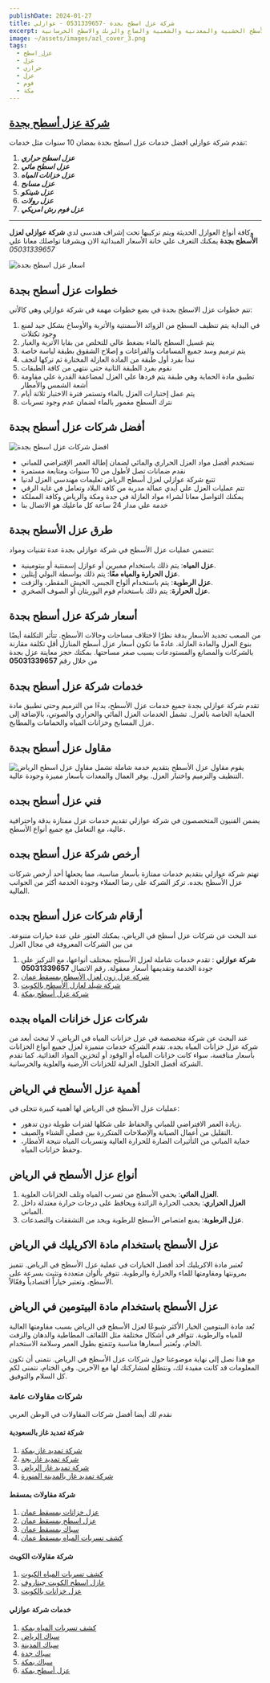 ```yaml
---
publishDate: 2024-01-27
title: شركة عزل اسطح بجدة -0531339657 - عوازلي
excerpt: شركة عزل أسطح بجدة تقدم جميع خدمات العزل المائي والحراري للأسطح وخزانات المياه بجده بضمان معتمد ومتابعة دورية لمدة سنة، نملك كافة الأدوات والأيدي المدربة التي تمنحنا الريادة والأفضلية في سوق العمل ونقدم عزل الأسطح المبلطة والغير مبلطة والأسطح الخشبية والمعدنية والشعبية والصاج والزنك والاسطح الخرسانية
image: ~/assets/images/azl_cover_3.png
tags:
  - عزل_اسطح
  - عزل
  - حراري
  - عزل
  - فوم
  - مكة
---
```


## [شركة عزل أسطح بجدة](https://awazly.com)

تقدم شركة عوازلي افضل خدمات عزل اسطح بجدة بمضان 10 سنوات مثل خدمات:

1. **_عزل اسطح حراري_**
2. **_عزل اسطح مائي_**
3. **_عزل خزانات المياه_**
4. **_عزل مسابح_**
5. **_عزل شينكو_**
6. **_عزل رولات_**
7. **_عزل فوم رش امريكي_**

---

وكافة أنواع العوازل الحديثة ويتم تركيبها تحت إشراف هندسي لدي **شركة عوازلي لعزل الأسطح بجدة** يمكنك التعرف علي خانة الأسعار المبدائية الان ويشرفنا تواصلك معانا علي _05031339657_

![اسعار عزل اسطح بجدة](~/assets/images/azl_pricing.png)

## خطوات عزل أسطح بجدة

تتم خطوات عزل الاسطح بجدة في بضع خطوات مهمة في شركة عوازلي وهي كالأتي:

1. في البداية يتم تنظيف السطح من الزوائد الأسمنتية والأتربة والأوساخ بشكل جيد لمنع وجود تكتلات
2. يتم غسيل السطح بالماء بضغط عالي للتخلص من بقايا الأتربة والغبار
3. يتم ترميم وسد جميع المسامات والفراغات و إصلاح الشقوق بطبقة لياسة خاصة
4. نبدأ بفرد أول طبقة من المادة العازلة المختارة ثم تركها لتجف
5. نقوم بفرد الطبقة الثانية حتي ننتهي من كافة الطبقات
6. تطبيق مادة الحماية وهي طبقة يتم فردها علي العزل لمضاعفة القدرة علي مقاومة أشعة الشمس والأمطار
7. يتم عمل إختبارات العزل بالماء وتستمر فترة الاختبار ثلاثة أيام
8. نترك السطح مغمور بالماء لضمان عدم وجود تسربات

## أفضل شركات عزل أسطح بجدة

![افضل شركات عزل اسطح بجدة](~/assets/images/image1.jpg)

- نستخدم أفضل مواد العزل الحراري والمائي لضمان إطالة العمر الإفتراضي للمباني
- نقدم ضمانات تصل لأطول من 10 سنوات ومتابعة مستمرة
- تتبع شركة عوازلي لعزل أسطح الرياض تعليمات مهندسي العزل لدنيا
- تتم عمليات العزل علي أيدي عمالة مدربة من كافة البلاد وتعامل في غاية الرقي
- يمكنك التواصل معانا لشراء مواد العازلة في جدة ومكة والرياض وكافة المملكة
- خدمة علي مدار 24 ساعة كل ماعليك هو الاتصال بنا

## طرق عزل الأسطح بجدة

تتضمن عمليات عزل الأسطح في شركة عوازلي بجدة عدة تقنيات ومواد:

- **عزل المياه**: يتم ذلك باستخدام ممبرين أو عوازل إسمنتية أو بيتومينية.
- **عزل الحرارة والمياه معًا**: يتم ذلك بواسطة البولي إيثلين.
- **عزل الرطوبة**: يتم باستخدام ألواح الجبس، الخيش المقطر، والزفت.
- **عزل الحرارة**: يتم ذلك باستخدام فوم اليوريثان أو الصوف الصخري.

## أسعار شركة عزل أسطح بجدة

من الصعب تحديد الأسعار بدقة نظرًا لاختلاف مساحات وحالات الأسطح. تتأثر التكلفة أيضًا بنوع العزل والمادة العازلة. عادةً ما تكون أسعار عزل أسطح المنازل أقل تكلفة مقارنة بالشركات والمصانع والمستودعات بسبب صغر مساحتها.
بمكنك حجز معاينة عزل بجدة من خلال رقم **05031339657**

## خدمات شركة عزل أسطح بجدة

تقدم شركة عوازلي بجدة جميع خدمات عزل الأسطح، بدءًا من الترميم وحتى تطبيق مادة الحماية الخاصة بالعزل. تشمل الخدمات العزل المائي والحراري والصوتي، بالإضافة إلى عزل المسابح وخزانات المياه والحمامات والمطابخ.

## مقاول عزل أسطح بجدة

![مقاول عزل اسطح الرياض](~/assets/images/28.png)
يقوم مقاول عزل الأسطح بتقديم خدمة شاملة تشمل التنظيف والترميم واختبار العزل. يوفر العمال والمعدات بأسعار مميزة وجودة عالية.

## فني عزل أسطح بجده

يضمن الفنيون المتخصصون في شركة عوازلي تقديم خدمات عزل ممتازة بدقة واحترافية عالية، مع التعامل مع جميع أنواع الأسطح.

## أرخص شركة عزل أسطح بجده

تهتم شركة عوازلي بتقديم خدمات ممتازة بأسعار مناسبة، مما يجعلها أحد أرخص شركات عزل الأسطح بجده. تركز الشركة على رضا العملاء وجودة الخدمة أكثر من الجوانب المالية.

## أرقام شركات عزل أسطح بجده

عند البحث عن شركات عزل أسطح في الرياض، يمكنك العثور علي عدة خيارات متنوعة.
من بين الشركات المعروفة في مجال العزل

1. **شركة عوازلي** : تقدم خدمات شاملة لعزل الأسطح بمختلف أنواعها، مع التركيز علي جودة الخدمة وتقديمها أسعار معقولة. رقم الاتصال **05031339657**
2. [شركة عزل زون لعزل الأسطح بمسقط عمان ](https://azlzone.com)
3. [شركة شيلد لعازل الأسطح بالكويت ](https://shelid.com)
4. [شركة عزل أسطح بمكة](https://awazly.com/azl_asth_mkh)

## شركات عزل خزانات المياه بجده

عند البحث عن شركة متخصصة في عزل خزانات المياه في الرياض، لا تبحث أبعد من شركة عزل خزانات المياه بجده. تقدم الشركة خدمات متميزة لعزل جميع أنواع الخزانات بأسعار منافسة، سواء كانت خزانات المياه أو الوقود أو لتخزين المواد الغذائية. كما تقدم الشركة أفضل الحلول العزلية للخزانات الأرضية والعلوية والخرسانية.

## أهمية عزل الأسطح في الرياض

عمليات عزل الأسطح في الرياض لها أهمية كبيرة تتجلى في:

- زيادة العمر الافتراضي للمباني والحفاظ على شكلها لفترات طويلة دون تدهور.
- التقليل من أعمال الصيانة والإصلاحات المتكررة بين فصلي الشتاء والصيف.
- حماية المباني من التأثيرات الضارة للحرارة العالية وتسربات المياه نتيجة الأمطار، وحفظ خزانات المياه.

## أنواع عزل الأسطح في الرياض

1. **العزل المائي**: يحمي الأسطح من تسرب المياه وتلف الخزانات العلوية.
2. **العزل الحراري**: يحجب الحرارة الزائدة ويحافظ على درجات حرارة معتدلة داخل المباني.
3. **عزل الرطوبة**: يمنع امتصاص الأسطح للرطوبة ويحد من التشققات والتصدعات.

## عزل الأسطح باستخدام مادة الاكريليك في الرياض

تُعتبر مادة الاكريليك أحد أفضل الخيارات في عملية عزل الأسطح في الرياض. تتميز بمرونتها ومقاومتها للماء والحرارة والرطوبة. تتوفر بألوان متعددة وتثبت بسرعة على الأسطح، وتعتبر خياراً اقتصادياً وفعّالاً.

## عزل الأسطح باستخدام مادة البيتومين في الرياض

تُعد مادة البيتومين الخيار الأكثر شيوعًا لعزل الأسطح في الرياض بسبب مقاومتها العالية للمياه والرطوبة. تتوافر في أشكال مختلفة مثل اللفائف المطاطية والدهان والزفت الخام، وتُعتبر أسعارها مناسبة وتتمتع بطول العمر وسلامة الاستخدام.

مع هذا نصل إلى نهاية موضوعنا حول شركات عزل الأسطح في الرياض. نتمنى أن تكون المعلومات قد كانت مفيدة لك، ونتطلع لمشاركتك لها مع الآخرين. وفي الختام، نتمنى لكم كل السلام والتوفيق.

### شركات مقاولات عامة

نقدم لك أيضا أفضل شركات المقاولات في الوطن العربي

#### شركة تمديد غاز بالسعودية

1. [شركة تمديد غاز بمكة](https://emdadelgaz.com/tmdyd-alghaz-almrkzy-bmkh)
2. [شركة تمديد غاز بجة](https://emdadelgaz.com/tmdyd-alghaz-almrkzy-jdh)
3. [شركة تمديد غاز الرياض](https://emdadelgaz.com/tmdyd-alghaz-almrkzy-balryadh)
4. [شركة تمديد غاز بالمدينة المنورة](https://emdadelgaz.com/tmdyd-alghaz-almrkzy-balmdnyh)

#### شركة مقاولات بمسقط

1. [عزل خزانات بمسقط عمان](https://azlzone.com/azl_khzanat_bmsqt)
2. [عزل اسطح بمسقط عمان](https://azlzone.com/azl_asth_bmsqt)
3. [سباك بمسقط عمان](https://azlzone.com/sbak_bmsqt)
4. [كشف تسربات المياه بمسقط عمان](https://azlzone.com/kshf_tsrbat_almyah_bmsqt)

#### شركة مقاولات الكويت

1. [كشف تسربات المياه الكيوت](https://shelid.com/kshf_tsrbat_almyah_balkwyt)
2. [عازل اسطح الكويت جيتاروف](https://shelid.com/azl_asth_balkwyt)
3. [عزل خزانات بالكويت](https://shelid.com/azl_khzanat_balkwyt)

#### خدمات شركة عوازلي

1. [كشف تسربات المياه بمكة](https://awazly.com/kshf_tsrbat_almyah_bmkh)
2. [سباك الرياض](https://awazly.com/sbak_balryadh)
3. [سباك المدينة](https://awazly.com/sbak_balmdynh)
4. [سباك جدة](https://awazly.com/sbak_bjdh)
5. [سباك بمكة](https://awazly.com/sbak_bmkh_)
6. [عزل أسطح بمكة](https://awazly.com/azl_asth_mkh)
